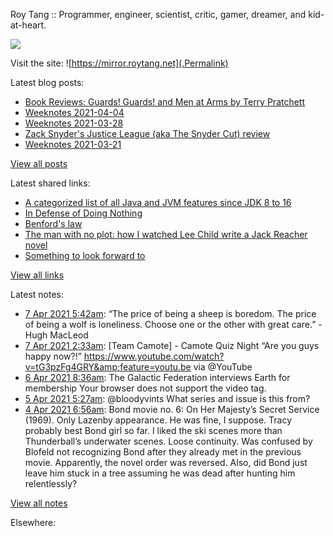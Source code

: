 Roy Tang :: Programmer, engineer, scientist, critic, gamer, dreamer, and kid-at-heart.

![](https://roytang.net/img/profile.jpg)

Visit the site: ![https://mirror.roytang.net](.Permalink)

Latest blog posts:
    

- [Book Reviews: Guards! Guards! and Men at Arms by Terry Pratchett](https://mirror.roytang.net/2021/04/book-reviews-guards-guards-and-men-at-arms-by-terry-pratchett/)
- [Weeknotes 2021-04-04](https://mirror.roytang.net/2021/04/weeknotes-2021-04-04/)
- [Weeknotes 2021-03-28](https://mirror.roytang.net/2021/03/weeknotes-2021-03-28/)
- [Zack Snyder&#39;s Justice League (aka The Snyder Cut) review](https://mirror.roytang.net/2021/03/zack-snyders-justice-league-aka-the-snyder-cut-review/)
- [Weeknotes 2021-03-21](https://mirror.roytang.net/2021/03/weeknotes-2021-03-21/)

[View all posts](https://mirror.roytang.net/blog)

Latest shared links:
    

- [A categorized list of all Java and JVM features since JDK 8 to 16](https://mirror.roytang.net/2021/04/a-categorized-list-of-all-java-and-jvm-features-since-jdk-8-to-16/)
- [In Defense of Doing Nothing](https://mirror.roytang.net/2021/04/in-defense-of-doing-nothing/)
- [Benford&#39;s law](https://mirror.roytang.net/2021/04/benfords-law/)
- [The man with no plot: how I watched Lee Child write a Jack Reacher novel](https://mirror.roytang.net/2021/03/the-man-with-no-plot-how-i-watched-lee-child-write-a-jack-reacher-novel/)
- [Something to look forward to](https://mirror.roytang.net/2021/03/something-to-look-forward-to/)

[View all links](https://mirror.roytang.net/links)

Latest notes:
    

- [7 Apr 2021 5:42am](https://mirror.roytang.net/2021/04/3ac092f01e360750d83d1beb1112efa0/): &ldquo;The price of being a sheep is boredom. The price of being a wolf is loneliness. Choose one or the other with great care.&rdquo; - Hugh MacLeod
- [7 Apr 2021 2:33am](https://mirror.roytang.net/2021/04/1379623251479908354/): [Team Camote] - Camote Quiz Night &ldquo;Are you guys happy now?!&rdquo; https://www.youtube.com/watch?v=tG3pzFg4GRY&amp;feature=youtu.be via @YouTube
- [6 Apr 2021 8:36am](https://mirror.roytang.net/2021/04/1379352401144999941/): The Galactic Federation interviews Earth for membership
Your browser does not support the video tag.  
- [5 Apr 2021 5:27am](https://mirror.roytang.net/2021/04/1378942372751417350/): @bloodyvints What series and issue is this from?
- [4 Apr 2021 6:56am](https://mirror.roytang.net/2021/04/1a1ab3ad610478ba3b672b0a89c26333/): Bond movie no. 6: On Her Majesty&rsquo;s Secret Service (1969). Only Lazenby appearance. He was fine, I suppose. Tracy probably best Bond girl so far. I liked the ski scenes more than Thunderball&rsquo;s underwater scenes.
 Loose continuity. Was confused by Blofeld not recognizing Bond after they already met in the previous movie. Apparently, the novel order was reversed. Also, did Bond just leave him stuck in a tree assuming he was dead after hunting him relentlessly?

[View all notes](https://mirror.roytang.net/notes)

Elsewhere:
